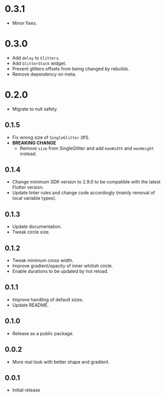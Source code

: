 # 0.3.1

- Minor fixes.

# 0.3.0

- Add `delay` to `Glitters`.
- Add `GlitterStack` widget.
- Prevent glitters offsets from being changed by rebuilds.
- Remove dependency on meta.

# 0.2.0

- Migrate to null safety.

## 0.1.5

- Fix wrong size of `SingleGlitter` (#1).
- **BREAKING CHANGE**
    - Remove `size` from SingleGlitter and add `maxWidth` and `maxHeight` instead.

## 0.1.4

- Change minimum SDK version to 2.9.0 to be compatible with the latest Flutter version.
- Update linter rules and change code accordingly (mainly removal of local variable types).

## 0.1.3

- Update documentation.
- Tweak circle size.

## 0.1.2

- Tweak minimum cross width.
- Improve gradient/opacity of inner whitish circle.
- Enable durations to be updated by hot reload. 

## 0.1.1

- Improve handling of default sizes.
- Update README.

## 0.1.0

- Release as a public package.

## 0.0.2

- More real look with better shape and gradient.

## 0.0.1

- Initial release

